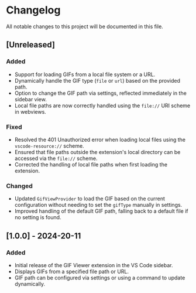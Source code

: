 # Changelog

All notable changes to this project will be documented in this file.

## [Unreleased]

### Added

- Support for loading GIFs from a local file system or a URL.
- Dynamically handle the GIF type (`file` or `url`) based on the provided path.
- Option to change the GIF path via settings, reflected immediately in the sidebar view.
- Local file paths are now correctly handled using the `file://` URI scheme in webviews.

### Fixed

- Resolved the 401 Unauthorized error when loading local files using the `vscode-resource://` scheme.
- Ensured that file paths outside the extension's local directory can be accessed via the `file://` scheme.
- Corrected the handling of local file paths when first loading the extension.

### Changed

- Updated `GifViewProvider` to load the GIF based on the current configuration without needing to set the `gifType` manually in settings.
- Improved handling of the default GIF path, falling back to a default file if no setting is found.

## [1.0.0] - 2024-20-11

### Added

- Initial release of the GIF Viewer extension in the VS Code sidebar.
- Displays GIFs from a specified file path or URL.
- GIF path can be configured via settings or using a command to update dynamically.
